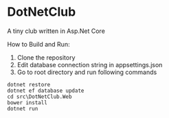 # DotNetClub
A tiny club written in Asp.Net Core

How to Build and Run:

1. Clone the repository
2. Edit database connection string in appsettings.json
3. Go to root directory and run following commands

```
dotnet restore
dotnet ef database update
cd src\DotNetClub.Web
bower install
dotnet run
```